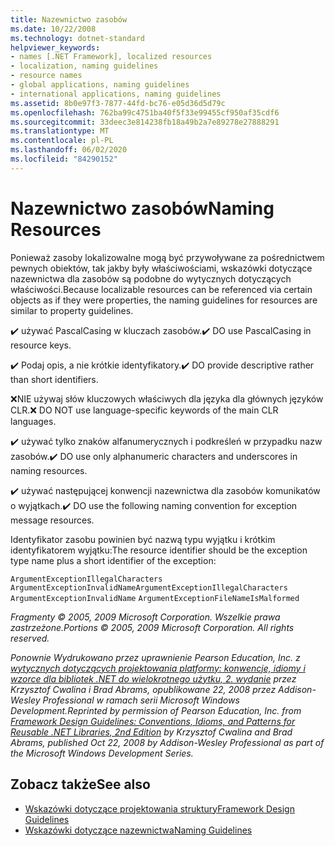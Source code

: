 ```yaml
---
title: Nazewnictwo zasobów
ms.date: 10/22/2008
ms.technology: dotnet-standard
helpviewer_keywords:
- names [.NET Framework], localized resources
- localization, naming guidelines
- resource names
- global applications, naming guidelines
- international applications, naming guidelines
ms.assetid: 8b0e97f3-7877-44fd-bc76-e05d36d5d79c
ms.openlocfilehash: 762ba99c4751ba40f5f33e99455cf950af35cdf6
ms.sourcegitcommit: 33deec3e814238fb18a49b2a7e89278e27888291
ms.translationtype: MT
ms.contentlocale: pl-PL
ms.lasthandoff: 06/02/2020
ms.locfileid: "84290152"
---
```

# <a name="naming-resources"></a><span data-ttu-id="d0f94-102">Nazewnictwo zasobów</span><span class="sxs-lookup"><span data-stu-id="d0f94-102">Naming Resources</span></span>
<span data-ttu-id="d0f94-103">Ponieważ zasoby lokalizowalne mogą być przywoływane za pośrednictwem pewnych obiektów, tak jakby były właściwościami, wskazówki dotyczące nazewnictwa dla zasobów są podobne do wytycznych dotyczących właściwości.</span><span class="sxs-lookup"><span data-stu-id="d0f94-103">Because localizable resources can be referenced via certain objects as if they were properties, the naming guidelines for resources are similar to property guidelines.</span></span>

 <span data-ttu-id="d0f94-104">✔️ używać PascalCasing w kluczach zasobów.</span><span class="sxs-lookup"><span data-stu-id="d0f94-104">✔️ DO use PascalCasing in resource keys.</span></span>

 <span data-ttu-id="d0f94-105">✔️ Podaj opis, a nie krótkie identyfikatory.</span><span class="sxs-lookup"><span data-stu-id="d0f94-105">✔️ DO provide descriptive rather than short identifiers.</span></span>

 <span data-ttu-id="d0f94-106">❌NIE używaj słów kluczowych właściwych dla języka dla głównych języków CLR.</span><span class="sxs-lookup"><span data-stu-id="d0f94-106">❌ DO NOT use language-specific keywords of the main CLR languages.</span></span>

 <span data-ttu-id="d0f94-107">✔️ używać tylko znaków alfanumerycznych i podkreśleń w przypadku nazw zasobów.</span><span class="sxs-lookup"><span data-stu-id="d0f94-107">✔️ DO use only alphanumeric characters and underscores in naming resources.</span></span>

 <span data-ttu-id="d0f94-108">✔️ używać następującej konwencji nazewnictwa dla zasobów komunikatów o wyjątkach.</span><span class="sxs-lookup"><span data-stu-id="d0f94-108">✔️ DO use the following naming convention for exception message resources.</span></span>

 <span data-ttu-id="d0f94-109">Identyfikator zasobu powinien być nazwą typu wyjątku i krótkim identyfikatorem wyjątku:</span><span class="sxs-lookup"><span data-stu-id="d0f94-109">The resource identifier should be the exception type name plus a short identifier of the exception:</span></span>

 <span data-ttu-id="d0f94-110">`ArgumentExceptionIllegalCharacters` `ArgumentExceptionInvalidName`</span><span class="sxs-lookup"><span data-stu-id="d0f94-110">`ArgumentExceptionIllegalCharacters` `ArgumentExceptionInvalidName`</span></span>
 `ArgumentExceptionFileNameIsMalformed`

 <span data-ttu-id="d0f94-111">*Fragmenty © 2005, 2009 Microsoft Corporation. Wszelkie prawa zastrzeżone.*</span><span class="sxs-lookup"><span data-stu-id="d0f94-111">*Portions © 2005, 2009 Microsoft Corporation. All rights reserved.*</span></span>

 <span data-ttu-id="d0f94-112">*Ponownie Wydrukowano przez uprawnienie Pearson Education, Inc. z [wytycznych dotyczących projektowania platformy: konwencje, idiomy i wzorce dla bibliotek .NET do wielokrotnego użytku, 2. wydanie](https://www.informit.com/store/framework-design-guidelines-conventions-idioms-and-9780321545619) przez Krzysztof Cwalina i Brad Abrams, opublikowane 22, 2008 przez Addison-Wesley Professional w ramach serii Microsoft Windows Development.*</span><span class="sxs-lookup"><span data-stu-id="d0f94-112">*Reprinted by permission of Pearson Education, Inc. from [Framework Design Guidelines: Conventions, Idioms, and Patterns for Reusable .NET Libraries, 2nd Edition](https://www.informit.com/store/framework-design-guidelines-conventions-idioms-and-9780321545619) by Krzysztof Cwalina and Brad Abrams, published Oct 22, 2008 by Addison-Wesley Professional as part of the Microsoft Windows Development Series.*</span></span>

## <a name="see-also"></a><span data-ttu-id="d0f94-113">Zobacz także</span><span class="sxs-lookup"><span data-stu-id="d0f94-113">See also</span></span>

- [<span data-ttu-id="d0f94-114">Wskazówki dotyczące projektowania struktury</span><span class="sxs-lookup"><span data-stu-id="d0f94-114">Framework Design Guidelines</span></span>](index.md)
- [<span data-ttu-id="d0f94-115">Wskazówki dotyczące nazewnictwa</span><span class="sxs-lookup"><span data-stu-id="d0f94-115">Naming Guidelines</span></span>](naming-guidelines.md)
